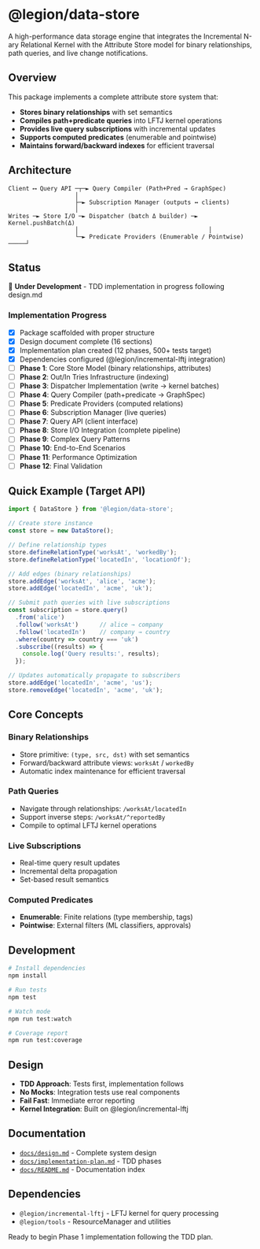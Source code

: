 # @legion/data-store

A high-performance data storage engine that integrates the Incremental N-ary Relational Kernel with the Attribute Store model for binary relationships, path queries, and live change notifications.

## Overview

This package implements a complete attribute store system that:

- **Stores binary relationships** with set semantics
- **Compiles path+predicate queries** into LFTJ kernel operations  
- **Provides live query subscriptions** with incremental updates
- **Supports computed predicates** (enumerable and pointwise)
- **Maintains forward/backward indexes** for efficient traversal

## Architecture

```
Client ⟷ Query API ─┬─► Query Compiler (Path+Pred → GraphSpec)
                   │
                   ├─► Subscription Manager (outputs ↔ clients)
                   │
Writes ─► Store I/O ─► Dispatcher (batch Δ builder) ─► Kernel.pushBatch(Δ)
                   │                                     │
                   └─► Predicate Providers (Enumerable / Pointwise) ─────┘
```

## Status

🚧 **Under Development** - TDD implementation in progress following design.md

### Implementation Progress

- [x] Package scaffolded with proper structure
- [x] Design document complete (16 sections)
- [x] Implementation plan created (12 phases, 500+ tests target)
- [x] Dependencies configured (@legion/incremental-lftj integration)
- [ ] **Phase 1**: Core Store Model (binary relationships, attributes)
- [ ] **Phase 2**: Out/In Tries Infrastructure (indexing)
- [ ] **Phase 3**: Dispatcher Implementation (write → kernel batches)
- [ ] **Phase 4**: Query Compiler (path+predicate → GraphSpec)
- [ ] **Phase 5**: Predicate Providers (computed relations)
- [ ] **Phase 6**: Subscription Manager (live queries)
- [ ] **Phase 7**: Query API (client interface)
- [ ] **Phase 8**: Store I/O Integration (complete pipeline)
- [ ] **Phase 9**: Complex Query Patterns
- [ ] **Phase 10**: End-to-End Scenarios
- [ ] **Phase 11**: Performance Optimization
- [ ] **Phase 12**: Final Validation

## Quick Example (Target API)

```javascript
import { DataStore } from '@legion/data-store';

// Create store instance
const store = new DataStore();

// Define relationship types
store.defineRelationType('worksAt', 'workedBy');
store.defineRelationType('locatedIn', 'locationOf');

// Add edges (binary relationships)
store.addEdge('worksAt', 'alice', 'acme');
store.addEdge('locatedIn', 'acme', 'uk');

// Submit path queries with live subscriptions
const subscription = store.query()
  .from('alice')
  .follow('worksAt')      // alice → company
  .follow('locatedIn')    // company → country  
  .where(country => country === 'uk')
  .subscribe((results) => {
    console.log('Query results:', results);
  });

// Updates automatically propagate to subscribers
store.addEdge('locatedIn', 'acme', 'us');
store.removeEdge('locatedIn', 'acme', 'uk');
```

## Core Concepts

### Binary Relationships
- Store primitive: `(type, src, dst)` with set semantics
- Forward/backward attribute views: `worksAt` / `workedBy`
- Automatic index maintenance for efficient traversal

### Path Queries
- Navigate through relationships: `/worksAt/locatedIn`
- Support inverse steps: `/worksAt/^reportedBy`
- Compile to optimal LFTJ kernel operations

### Live Subscriptions
- Real-time query result updates
- Incremental delta propagation
- Set-based result semantics

### Computed Predicates
- **Enumerable**: Finite relations (type membership, tags)
- **Pointwise**: External filters (ML classifiers, approvals)

## Development

```bash
# Install dependencies
npm install

# Run tests
npm test

# Watch mode
npm run test:watch

# Coverage report
npm run test:coverage
```

## Design

- **TDD Approach**: Tests first, implementation follows
- **No Mocks**: Integration tests use real components
- **Fail Fast**: Immediate error reporting
- **Kernel Integration**: Built on @legion/incremental-lftj

## Documentation

- [`docs/design.md`](docs/design.md) - Complete system design
- [`docs/implementation-plan.md`](docs/implementation-plan.md) - TDD phases
- [`docs/README.md`](docs/README.md) - Documentation index

## Dependencies

- `@legion/incremental-lftj` - LFTJ kernel for query processing
- `@legion/tools` - ResourceManager and utilities

Ready to begin Phase 1 implementation following the TDD plan.
